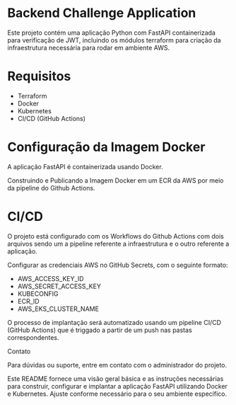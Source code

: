 # Backend Challenge Application

Este projeto contém uma aplicação Python com FastAPI containerizada para verificação de JWT, incluindo os módulos terraform para criação da infraestrutura necessária para rodar em ambiente AWS.

# Requisitos

- Terraform
- Docker
- Kubernetes
- CI/CD (GitHub Actions)

# Configuração da Imagem Docker

A aplicação FastAPI é containerizada usando Docker. 

Construindo e Publicando a Imagem Docker em um ECR da AWS por meio da pipeline do Github Actions.

# CI/CD

O projeto está configurado com os Workflows do Github Actions com dois arquivos sendo um a pipeline referente a infraestrutura e o outro referente a aplicação.

Configurar as credenciais AWS no GitHub Secrets, com o seguinte formato:

- AWS_ACCESS_KEY_ID
- AWS_SECRET_ACCESS_KEY
- KUBECONFIG
- ECR_ID
- AWS_EKS_CLUSTER_NAME

O processo de implantação será automatizado usando um pipeline CI/CD (GitHub Actions) que é triggado a partir de um push nas pastas correspondentes. 


Contato

Para dúvidas ou suporte, entre em contato com o administrador do projeto.

Este README fornece uma visão geral básica e as instruções necessárias para construir, configurar e implantar a aplicação FastAPI utilizando Docker e Kubernetes. Ajuste conforme necessário para o seu ambiente específico.
